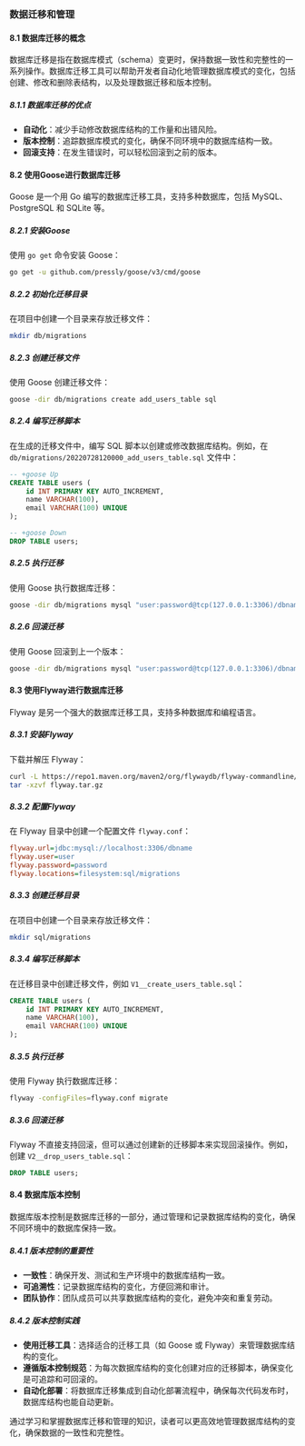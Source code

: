 ### 数据迁移和管理

#### 8.1 数据库迁移的概念

数据库迁移是指在数据库模式（schema）变更时，保持数据一致性和完整性的一系列操作。数据库迁移工具可以帮助开发者自动化地管理数据库模式的变化，包括创建、修改和删除表结构，以及处理数据迁移和版本控制。

##### 8.1.1 数据库迁移的优点
- **自动化**：减少手动修改数据库结构的工作量和出错风险。
- **版本控制**：追踪数据库模式的变化，确保不同环境中的数据库结构一致。
- **回滚支持**：在发生错误时，可以轻松回滚到之前的版本。

#### 8.2 使用Goose进行数据库迁移

Goose 是一个用 Go 编写的数据库迁移工具，支持多种数据库，包括 MySQL、PostgreSQL 和 SQLite 等。

##### 8.2.1 安装Goose
使用 `go get` 命令安装 Goose：
```bash
go get -u github.com/pressly/goose/v3/cmd/goose
```

##### 8.2.2 初始化迁移目录
在项目中创建一个目录来存放迁移文件：
```bash
mkdir db/migrations
```

##### 8.2.3 创建迁移文件
使用 Goose 创建迁移文件：
```bash
goose -dir db/migrations create add_users_table sql
```

##### 8.2.4 编写迁移脚本
在生成的迁移文件中，编写 SQL 脚本以创建或修改数据库结构。例如，在 `db/migrations/20220728120000_add_users_table.sql` 文件中：
```sql
-- +goose Up
CREATE TABLE users (
    id INT PRIMARY KEY AUTO_INCREMENT,
    name VARCHAR(100),
    email VARCHAR(100) UNIQUE
);

-- +goose Down
DROP TABLE users;
```

##### 8.2.5 执行迁移
使用 Goose 执行数据库迁移：
```bash
goose -dir db/migrations mysql "user:password@tcp(127.0.0.1:3306)/dbname" up
```

##### 8.2.6 回滚迁移
使用 Goose 回滚到上一个版本：
```bash
goose -dir db/migrations mysql "user:password@tcp(127.0.0.1:3306)/dbname" down
```

#### 8.3 使用Flyway进行数据库迁移

Flyway 是另一个强大的数据库迁移工具，支持多种数据库和编程语言。

##### 8.3.1 安装Flyway
下载并解压 Flyway：
```bash
curl -L https://repo1.maven.org/maven2/org/flywaydb/flyway-commandline/7.10.0/flyway-commandline-7.10.0-linux-x64.tar.gz -o flyway.tar.gz
tar -xzvf flyway.tar.gz
```

##### 8.3.2 配置Flyway
在 Flyway 目录中创建一个配置文件 `flyway.conf`：
```ini
flyway.url=jdbc:mysql://localhost:3306/dbname
flyway.user=user
flyway.password=password
flyway.locations=filesystem:sql/migrations
```

##### 8.3.3 创建迁移目录
在项目中创建一个目录来存放迁移文件：
```bash
mkdir sql/migrations
```

##### 8.3.4 编写迁移脚本
在迁移目录中创建迁移文件，例如 `V1__create_users_table.sql`：
```sql
CREATE TABLE users (
    id INT PRIMARY KEY AUTO_INCREMENT,
    name VARCHAR(100),
    email VARCHAR(100) UNIQUE
);
```

##### 8.3.5 执行迁移
使用 Flyway 执行数据库迁移：
```bash
flyway -configFiles=flyway.conf migrate
```

##### 8.3.6 回滚迁移
Flyway 不直接支持回滚，但可以通过创建新的迁移脚本来实现回滚操作。例如，创建 `V2__drop_users_table.sql`：
```sql
DROP TABLE users;
```

#### 8.4 数据库版本控制

数据库版本控制是数据库迁移的一部分，通过管理和记录数据库结构的变化，确保不同环境中的数据库保持一致。

##### 8.4.1 版本控制的重要性
- **一致性**：确保开发、测试和生产环境中的数据库结构一致。
- **可追溯性**：记录数据库结构的变化，方便回溯和审计。
- **团队协作**：团队成员可以共享数据库结构的变化，避免冲突和重复劳动。

##### 8.4.2 版本控制实践
- **使用迁移工具**：选择适合的迁移工具（如 Goose 或 Flyway）来管理数据库结构的变化。
- **遵循版本控制规范**：为每次数据库结构的变化创建对应的迁移脚本，确保变化是可追踪和可回滚的。
- **自动化部署**：将数据库迁移集成到自动化部署流程中，确保每次代码发布时，数据库结构也能自动更新。

通过学习和掌握数据库迁移和管理的知识，读者可以更高效地管理数据库结构的变化，确保数据的一致性和完整性。